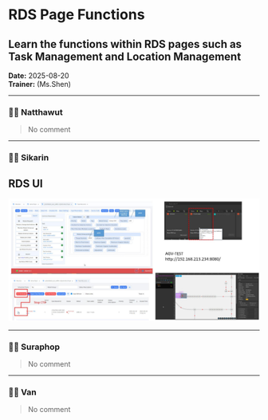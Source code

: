 # RDS Page Functions
## Learn the functions within RDS pages such as Task Management and Location Management

**Date:** 2025-08-20  
**Trainer:** (Ms.Shen)

---

### 🧑‍💻 Natthawut
> No comment


---

### 🧑‍💻 Sikarin
## RDS UI
![Image](/doc/image/RDS_UI.JPG)


---

### 🧑‍💻 Suraphop
> No comment


---

### 🧑‍💻 Van
> No comment
